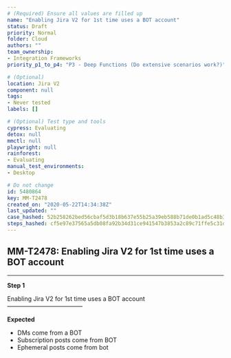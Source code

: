 ```yaml
---
# (Required) Ensure all values are filled up
name: "Enabling Jira V2 for 1st time uses a BOT account"
status: Draft
priority: Normal
folder: Cloud
authors: ""
team_ownership: 
- Integration Frameworks
priority_p1_to_p4: "P3 - Deep Functions (Do extensive scenarios work?)"

# (Optional)
location: Jira V2
component: null
tags: 
- Never tested
labels: []

# (Optional) Test type and tools
cypress: Evaluating
detox: null
mmctl: null
playwright: null
rainforest: 
- Evaluating
manual_test_environments: 
- Desktop

# Do not change
id: 5480864
key: MM-T2478
created_on: "2020-05-22T14:34:38Z"
last_updated: ""
case_hashed: 52b258262bed56cbaf5d3b18b637e55b25a39eb588b71de0b1ad5c48b3f3a77b36200d801a74eb5dd967d2d7aea6af5d
steps_hashed: cf5e97e37565a5db08fa92b34d31ce941547b3853a2c89c71ffe5c31d532ac07a9ae1c2467fb7a4acacd30b6e319bd9c
---
```


<!-- (Auto-generated) Based on frontmatter's "key" and "name" -->

## MM-T2478: Enabling Jira V2 for 1st time uses a BOT account

---

**Step 1**

Enabling Jira V2 for 1st time uses a BOT account\
–––––––––––––––––––––––––

**Expected**

- DMs come from a BOT
- Subscription posts come from BOT
- Ephemeral posts come from bot
